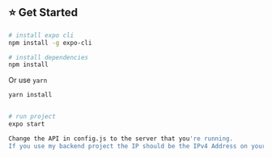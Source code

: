 
## :star: Get Started

```bash
# install expo cli
npm install -g expo-cli
```
``` bash
# install dependencies
npm install
```
Or use `yarn`
``` bash
yarn install
```
``` bash

# run project
expo start
```
``` bash
Change the API in config.js to the server that you're running. 
If you use my backend project the IP should be the IPv4 Address on your computer (cmd -> ipconfig)
```
